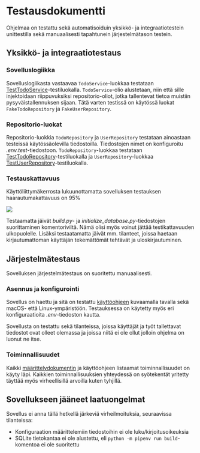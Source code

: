 # Testausdokumentti

Ohjelmaa on testattu sekä automatisoiduin yksikkö- ja integraatiotestein unittestilla sekä manuaalisesti tapahtunein järjestelmätason testein.

## Yksikkö- ja integraatiotestaus

### Sovelluslogiikka

Sovelluslogiikasta vastaavaa `TodoService`-luokkaa testataan [TestTodoService](https://github.com/ohjelmistotekniikka-hy/python-todo-app/blob/master/src/tests/services/todo_service_test.py)-testiluokalla. `TodoService`-olio alustetaan, niin että sille injektoidaan riippuvuksiksi repositorio-oliot, jotka tallentevat tietoa muistiin pysyväistallennuksen sijaan. Tätä varten testissä on käytössä luokat `FakeTodoRepository` ja `FakeUserRepository`.

### Repositorio-luokat

Repositorio-luokkia `TodoRepository` ja `UserRepository` testataan ainoastaan testeissä käytössäolevilla tiedostoilla. Tiedostojen nimet on konfiguroitu _.env.test_-tiedostoon. `TodoRepository`-luokkaa testataan [TestTodoRepository](https://github.com/ohjelmistotekniikka-hy/python-todo-app/blob/master/src/tests/repositories/todo_repository_test.py)-testiluokalla ja `UserRepository`-luokkaa [TestUserRepository](https://github.com/ohjelmistotekniikka-hy/python-todo-app/blob/master/src/tests/repositories/user_repository_test.py)-testiluokalla.

### Testauskattavuus

Käyttöliittymäkerrosta lukuunottamatta sovelluksen testauksen haarautumakattavuus on 95%

![](./kuvat/testikattavuus.png)

Testaamatta jäivät _build.py_- ja _initialize\_database.py_-tiedostojen suorittaminen komentoriviltä. Nämä olisi myös voinut jättää testikattavuuden ulkopuolelle. Lisäksi testaatamatta jäivät mm. tilanteet, joissa haetaan kirjautumattoman käyttäjän tekemättömät tehtävät ja uloskirjautuminen.

## Järjestelmätestaus

Sovelluksen järjestelmätestaus on suoritettu manuaalisesti.

### Asennus ja konfigurointi

Sovellus on haettu ja sitä on testattu [käyttöohjeen](./kayttoohje.md) kuvaamalla tavalla sekä macOS- että Linux-ympäristöön. Testauksessa on käytetty myös eri konfiguraatioita _.env_-tiedoston kautta.

Sovellusta on testattu sekä tilanteissa, joissa käyttäjät ja työt tallettavat tiedostot ovat olleet olemassa ja joissa niitä ei ole ollut jolloin ohjelma on luonut ne itse.

### Toiminnallisuudet

Kaikki [määrittelydokumentin](./vaatimusmaarittely.md#perusversion-tarjoama-toiminnallisuus) ja käyttöohjeen listaamat toiminnallisuudet on käyty läpi. Kaikkien toiminnallisuuksien yhteydessä on syötekentät yritetty täyttää myös virheellisillä arvoilla kuten tyhjillä.

## Sovellukseen jääneet laatuongelmat

Sovellus ei anna tällä hetkellä järkeviä virheilmoituksia, seuraavissa tilanteissa:

- Konfiguraation määrittelemiin tiedostoihin ei ole luku/kirjoitusoikeuksia
- SQLite tietokantaa ei ole alustettu, eli `python -m pipenv run build`-komentoa ei ole suoritettu
